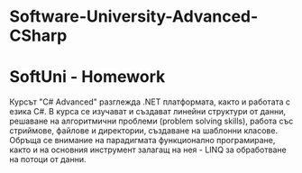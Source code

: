 # Software-University-Advanced-CSharp
# SoftUni - Homework

Курсът "C# Advanced" разглежда .NET платформата, както и работата с езика C#. В курса се изучават и създават линейни структури от данни, решаване на алгоритмични проблеми (problem solving skills), работа със стриймове, файлове и директории, създаване на шаблонни класове. Обръща се внимание на парадигмата функционално програмиране, както и на основния инструмент залагащ на нея - LINQ за обработване на потоци от данни.
